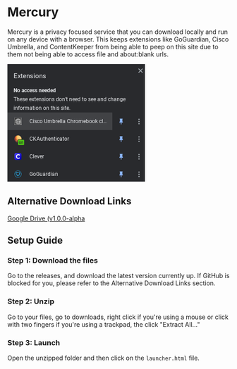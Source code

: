 # Mercury
Mercury is a privacy focused service that you can download locally and run on any device with a browser. This keeps extensions like GoGuardian, Cisco Umbrella, and ContentKeeper from being able to peep on this site due to them not being able to access file and about:blank urls.

![Demonstration of ](/assets/demo.png)

## Alternative Download Links

[Google Drive (v1.0.0-alpha](https://drive.google.com/drive/folders/1VSP7FVG7RNAuYXA7gfqFNjXGJ4lxTisu)

## Setup Guide

### Step 1: Download the files
Go to the releases, and download the latest version currently up. If GitHub is blocked for you, please refer to the Alternative Download Links section.

### Step 2: Unzip
Go to your files, go to downloads, right click if you're using a mouse or click with two fingers if you're using a trackpad, the click "Extract All..."

### Step 3: Launch
Open the unzipped folder and then click on the `launcher.html` file.
